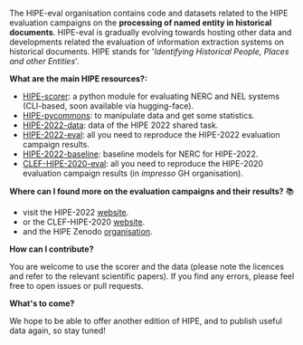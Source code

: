 The HIPE-eval organisation contains code and datasets related to the HIPE evaluation campaigns on the **processing of named entity in historical documents**. HIPE-eval is gradually evolving towards hosting other data and developments related the evaluation of information extraction systems on historical documents. HIPE stands for '*Identifying Historical People, Places and other Entities*'.

**What are the main HIPE resources?:**
- [HIPE-scorer](https://github.com/hipe-eval/HIPE-scorer): a python module for evaluating NERC and NEL systems (CLI-based, soon available via hugging-face).
- [HIPE-pycommons](): to manipulate data and get some statistics.
- [HIPE-2022-data](https://github.com/hipe-eval/HIPE-2022-data): data of the HIPE 2022 shared task.
- [HIPE-2022-eval](https://github.com/hipe-eval/HIPE-2022-data): all you need to reproduce the HIPE-2022 evaluation campaign results. 
- [HIPE-2022-baseline](https://github.com/hipe-eval/HIPE-2022-baseline): baseline models for NERC for HIPE-2022.
- [CLEF-HIPE-2020-eval](https://github.com/impresso/CLEF-HIPE-2020-eval): all you need to reproduce the HIPE-2020 evaluation campaign results (in *impresso* GH organisation). 


**Where can I found more on the evaluation campaigns and their results?** :books:

- visit the HIPE-2022 [website](https://hipe-eval.github.io/HIPE-2022/).
- or the CLEF-HIPE-2020 [website](https://impresso.github.io/CLEF-HIPE-2020/).
- and the  HIPE Zenodo [organisation](https://zenodo.org/communities/hipe-eval/?page=1&size=20).

**How can I contribute?** 

You are welcome to use the scorer and the data (please note the licences and refer to the relevant scientific papers). If you find any errors, please feel free to open issues or pull requests.

**What's to come?** 

We hope to be able to offer another edition of HIPE, and to publish useful data again, so stay tuned!
